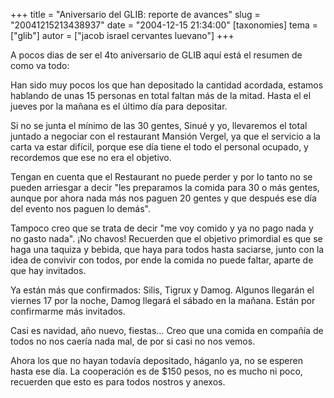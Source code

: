 +++
title = "Aniversario del GLIB: reporte de avances"
slug = "20041215213438937"
date = "2004-12-15 21:34:00"
[taxonomies]
tema = ["glib"]
autor = ["jacob israel cervantes luevano"]
+++

A pocos dias de ser el 4to aniversario de GLIB aquí está el resumen de
como va todo:

Han sido muy pocos los que han depositado la cantidad acordada, estamos
hablando de unas 15 personas en total faltan más de la mitad. Hasta el
el jueves por la mañana es el último día para depositar.

<!-- more -->
Si no se junta el mínimo de las 30 gentes, Sinué y yo, llevaremos el
total juntado a negociar con el restaurant Mansión Vergel, ya que el
servicio a la carta va estar difícil, porque ese día tiene el todo el
personal ocupado, y recordemos que ese no era el objetivo.

Tengan en cuenta que el Restaurant no puede perder y por lo tanto no se
pueden arriesgar a decir &quot;les preparamos la comida para 30 o más
gentes, aunque por ahora nada más nos paguen 20 gentes y que después ese
día del evento nos paguen lo demás&quot;.

Tampoco creo que se trata de decir &quot;me voy comido y ya no pago nada
y no gasto nada&quot;. ¡No chavos! Recuerden que el objetivo primordial
es que se haga una taquiza y bebida, que haya para todos hasta saciarse,
junto con la idea de convivir con todos, por ende la comida no puede
faltar, aparte de que hay invitados.

Ya están más que confirmados: Silis, Tigrux y Damog. Algunos llegarán el
viernes 17 por la noche, Damog llegará el sábado en la mañana. Están por
confirmarme más invitados.

Casi es navidad, año nuevo, fiestas… Creo que una comida en compañía de
todos no nos caería nada mal, de por si casi no nos vemos.

Ahora los que no hayan todavía depositado, háganlo ya, no se esperen
hasta ese día. La cooperación es de $150 pesos, no es mucho ni poco,
recuerden que esto es para todos nostros y anexos.

